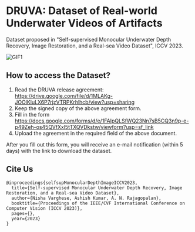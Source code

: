 # DRUVA: Dataset of Real-world Underwater Videos of Artifacts
Dataset proposed in "Self-supervised Monocular Underwater Depth Recovery, Image Restoration, and a Real-sea Video Dataset", ICCV 2023.


![GIF1](https://github.com/nishavarghese15/DRUVA--Dataset-of-Real-world-Underwater-Videos-of-Artifacts-/assets/93310210/deb2e5da-e283-42da-bb73-9fe7247b4d73)

## How to access the Dataset?
1. Read the DRUVA release agreement: https://drive.google.com/file/d/1MLAKg-JOOlKluLX6P7rjzVTRPKrhlhcb/view?usp=sharing
1. Keep the signed copy of the above agreement form.
1. Fill in the form https://docs.google.com/forms/d/e/1FAIpQLSfWQ23Nn7sB5CQ3n9p-e-p49Zeh-os45QVfXxl5tTXQVDkstw/viewform?usp=sf_link
1. Upload the agreement in the required field of the above document.

After you fill out this form, you will receive an e-mail notification (within 5 days) with the link to download the dataset.

## Cite Us
```
@inproceedings{selfsupMonocularDepthImageICCV2023,
  title={Self-supervised Monocular Underwater Depth Recovery, Image Restoration, and a Real-sea Video Dataset},
  author={Nisha Varghese, Ashish Kumar, A. N. Rajagopalan},
  booktitle={Proceedings of the IEEE/CVF International Conference on Computer Vision (ICCV 2023)},
  pages={},
  year={2023}
}
```
